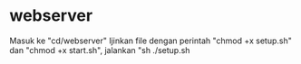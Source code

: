 # webserver
Masuk ke "cd/webserver" Ijinkan file dengan perintah  "chmod +x setup.sh" dan "chmod +x start.sh", jalankan "sh ./setup.sh
